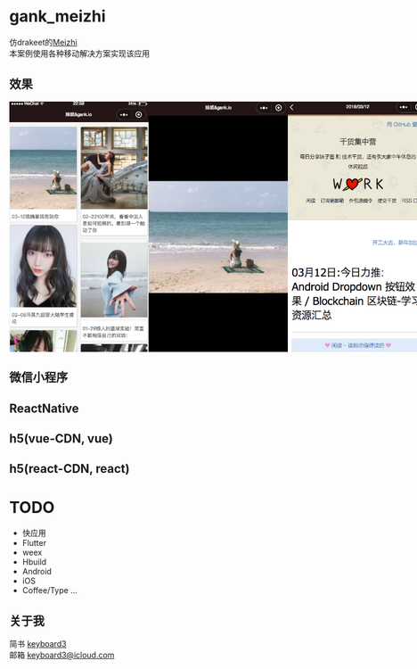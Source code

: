 # gank_meizhi


仿drakeet的[Meizhi](https://github.com/drakeet/Meizhi)<br>
本案例使用各种移动解决方案实现该应用

## 效果
<div style="display:flex;">
    <img src="/weixin/images/home.png" width="250">
    <img src="/weixin/images/preview.png" width="250">
    <img src="/weixin/images/detail.png" width="250">
</div>

## 微信小程序
## ReactNative
## h5(vue-CDN, vue)
## h5(react-CDN, react)

# TODO
 - 快应用
 - Flutter
 - weex
 - Hbuild
 - Android
 - iOS
 - Coffee/Type
...

## 关于我

简书 [keyboard3](http://www.jianshu.com/users/62329de8c8a6/latest_articles)<br>
邮箱 keyboard3@icloud.com
